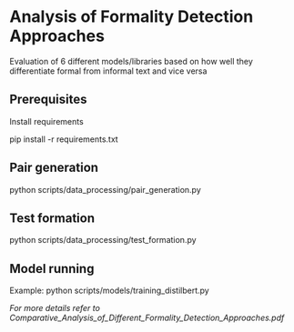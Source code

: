 # Analysis of Formality Detection Approaches

Evaluation of 6 different models/libraries based on how well they differentiate formal from informal text and vice versa

## Prerequisites

Install requirements

pip install -r requirements.txt

## Pair generation

python scripts/data_processing/pair_generation.py

## Test formation

python scripts/data_processing/test_formation.py

## Model running

Example:
python scripts/models/training_distilbert.py

_For more details refer to Comparative_Analysis_of_Different_Formality_Detection_Approaches.pdf_
